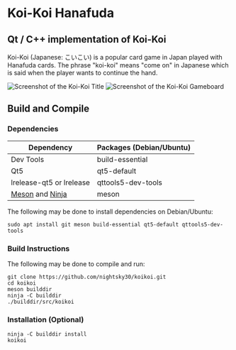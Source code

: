 # Koi-Koi Hanafuda

## Qt / C++ implementation of Koi-Koi

Koi-Koi (Japanese: こいこい) is a popular card game in Japan played with Hanafuda cards. The phrase "koi-koi" means "come on" in Japanese which is said when the player wants to continue the hand.

![Screenshot of the Koi-Koi Title](/../github-screenshots/screenshots/koikoi-title.png?raw=true "Koi-Koi Title")
![Screenshot of the Koi-Koi Gameboard](/../github-screenshots/screenshots/koikoi-gameboard.png?raw=true "Koi-Koi Gameboard")

## Build and Compile

### Dependencies

Dependency | Packages (Debian/Ubuntu)
---------- | --------
Dev Tools | build-essential
Qt5 | qt5-default
lrelease-qt5 or lrelease | qttools5-dev-tools
[Meson](https://mesonbuild.com/Quick-guide.html) and [Ninja](https://ninja-build.org/) | meson

The following may be done to install dependencies on Debian/Ubuntu:
```
sudo apt install git meson build-essential qt5-default qttools5-dev-tools
```

### Build Instructions

The following may be done to compile and run:
```
git clone https://github.com/nightsky30/koikoi.git
cd koikoi
meson builddir
ninja -C builddir
./builddir/src/koikoi
```
### Installation (Optional)
```
ninja -C builddir install
koikoi
```
